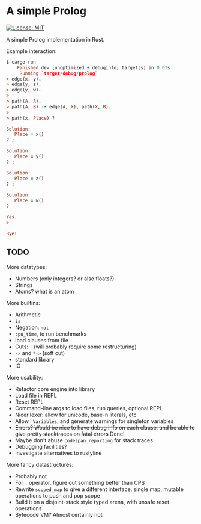 # A simple Prolog

[![License: MIT](https://img.shields.io/badge/License-MIT-yellow.svg)](https://opensource.org/licenses/MIT)

A simple Prolog implementation in Rust.

Example interaction:

```prolog
$ cargo run
    Finished dev [unoptimized + debuginfo] target(s) in 0.03s
     Running `target/debug/prolog`
> edge(x, y).
> edge(y, z).
> edge(y, w).
> 
> path(A, A).
> path(A, B) :- edge(A, X), path(X, B).
> 
> path(x, Place) ?

Solution:
   Place = x()
? ;

Solution:
   Place = y()
? ;

Solution:
   Place = z()
? ;

Solution:
   Place = w()
? 

Yes.
> 

Bye!
```

## TODO

More datatypes:
 - Numbers (only integers? or also floats?)
 - Strings
 - Atoms? what is an atom

More builtins:
 - Arithmetic
 - `is`
 - Negation: `not`
 - `cpu_time`, to run benchmarks
 - load clauses from file
 - Cuts: `!` (will probably require some restructuring)
 - `->` and `*->` (soft cut)
 - standard library
 - IO

More usability:
 - Refactor core engine into library
 - Load file in REPL
 - Reset REPL
 - Command-line args to load files, run queries, optional REPL
 - Nicer lexer: allow for unicode, base-n literals, etc
 - Allow `_Variables`, and generate warnings for singleton variables
 - ~~Errors? Would be nice to have debug info on each clause, and be able to give
   pretty stacktraces on fatal errors~~ Done!
 - Maybe don't abuse `codespan_reporting` for stack traces
 - Debugging facilities?
 - Investigate alternatives to rustyline

More fancy datastructures:
 - Probably not
 - For `,` operator, figure out something better than CPS
 - Rewrite `scoped_map` to give a different interface: single map, mutable
   operations to push and pop scope
 - Build it on a disjoint-stack style typed arena, with unsafe reset operations
 - Bytecode VM? Almost certainly not

